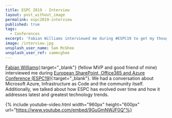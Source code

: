 ```yaml
---
title: ESPC 2019 - Interview
layout: post_without_image
permalink: espc2019-interview
published: true
tags: 
  - Conferences
excerpt: 'Fabian Williams interviewed me during #ESPC19 to get my thoughts about ESPC, Infrastructure as Code and the growing diversity and community at European SharePoint, Office365 and Azure Conference'
image: /interview.jpg
unsplash_user_name: Sam McGhee
unsplash_user_ref: sammcghee
---
```


[Fabian Williams](https://twitter.com/fabianwilliams){:target="_blank"} (fellow MVP and good friend of mine) interviewed me during [European SharePoint, Office365 and Azure Conference (ESPC19)](http://sharepointeurope.com/){:target="_blank"}. We had a conversation about Microsoft Azure, Infrastructure as Code and the community itself. Additionally, we talked about how ESPC has evolved over time and how it addresses latest and greatest technology trends.

{% include youtube-video.html width="960px" height="600px" url="https://www.youtube.com/embed/9GuGmNWJF0Q"%}

